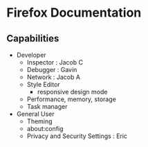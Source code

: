 # Firefox Documentation

## Capabilities

- Developer
    - Inspector : Jacob C
    - Debugger : Gavin
    - Network : Jacob A
    - Style Editor
        - responsive design mode
    - Performance, memory, storage
    - Task manager
- General User
    - Theming
    - about:config
    - Privacy and Security Settings : Eric

